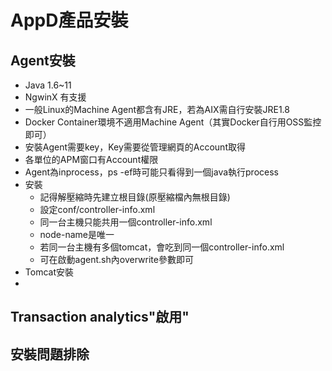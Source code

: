 # AppD產品安裝

## Agent安裝 
- Java 1.6~11
- NgwinX 有支援
- 一般Linux的Machine Agent都含有JRE，若為AIX需自行安裝JRE1.8
- Docker Container環境不適用Machine Agent（其實Docker自行用OSS監控即可）
- 安裝Agent需要key，Key需要從管理網頁的Account取得
- 各單位的APM窗口有Account權限
- Agent為inprocess，ps -ef時可能只看得到一個java執行process
- 安裝
	- 記得解壓縮時先建立根目錄(原壓縮檔內無根目錄)
	- 設定conf/controller-info.xml
	- 同一台主機只能共用一個controller-info.xml
	- node-name是唯一
	- 若同一台主機有多個tomcat，會吃到同一個controller-info.xml
	- 可在啟動agent.sh內overwrite參數即可
- Tomcat安裝
- 

## Transaction analytics"啟用"

## 安裝問題排除
<!--stackedit_data:
eyJoaXN0b3J5IjpbNTk4Mjg2OTMyLDEwNzMzMDk5MDUsLTgyMT
M2NjgzMCwtMTk1NTEwMzE0MiwtNzE2MTMzOTc3LDE0NzQzNDk2
ODVdfQ==
-->